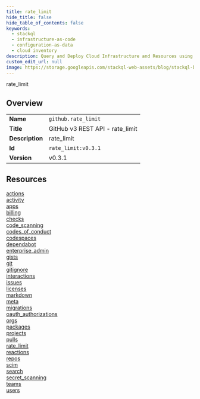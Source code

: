 ```yaml
---
title: rate_limit
hide_title: false
hide_table_of_contents: false
keywords:
  - stackql
  - infrastructure-as-code
  - configuration-as-data
  - cloud inventory
description: Query and Deploy Cloud Infrastructure and Resources using SQL
custom_edit_url: null
image: https://storage.googleapis.com/stackql-web-assets/blog/stackql-blog-post-featured-image.png
---
```

rate_limit  
    

## Overview
<table><tbody>
<tr><td><b>Name</b></td><td><code>github.rate_limit</code></td></tr>
<tr><td><b>Title</b></td><td>GitHub v3 REST API - rate_limit</td></tr>
<tr><td><b>Description</b></td><td>rate_limit</td></tr>
<tr><td><b>Id</b></td><td><code>rate_limit:v0.3.1</code></td></tr>
<tr><td><b>Version</b></td><td>v0.3.1</td></tr>
</tbody></table>

## Resources
<div class="row">
<div class="providerDocColumn">
<a href="/docs/providers/github/rate_limit/actions">actions</a><br />
<a href="/docs/providers/github/rate_limit/activity">activity</a><br />
<a href="/docs/providers/github/rate_limit/apps">apps</a><br />
<a href="/docs/providers/github/rate_limit/billing">billing</a><br />
<a href="/docs/providers/github/rate_limit/checks">checks</a><br />
<a href="/docs/providers/github/rate_limit/code_scanning">code_scanning</a><br />
<a href="/docs/providers/github/rate_limit/codes_of_conduct">codes_of_conduct</a><br />
<a href="/docs/providers/github/rate_limit/codespaces">codespaces</a><br />
<a href="/docs/providers/github/rate_limit/dependabot">dependabot</a><br />
<a href="/docs/providers/github/rate_limit/enterprise_admin">enterprise_admin</a><br />
<a href="/docs/providers/github/rate_limit/gists">gists</a><br />
<a href="/docs/providers/github/rate_limit/git">git</a><br />
<a href="/docs/providers/github/rate_limit/gitignore">gitignore</a><br />
<a href="/docs/providers/github/rate_limit/interactions">interactions</a><br />
<a href="/docs/providers/github/rate_limit/issues">issues</a><br />
<a href="/docs/providers/github/rate_limit/licenses">licenses</a><br />
</div>
<div class="providerDocColumn">
<a href="/docs/providers/github/rate_limit/markdown">markdown</a><br />
<a href="/docs/providers/github/rate_limit/meta">meta</a><br />
<a href="/docs/providers/github/rate_limit/migrations">migrations</a><br />
<a href="/docs/providers/github/rate_limit/oauth_authorizations">oauth_authorizations</a><br />
<a href="/docs/providers/github/rate_limit/orgs">orgs</a><br />
<a href="/docs/providers/github/rate_limit/packages">packages</a><br />
<a href="/docs/providers/github/rate_limit/projects">projects</a><br />
<a href="/docs/providers/github/rate_limit/pulls">pulls</a><br />
<a href="/docs/providers/github/rate_limit/rate_limit">rate_limit</a><br />
<a href="/docs/providers/github/rate_limit/reactions">reactions</a><br />
<a href="/docs/providers/github/rate_limit/repos">repos</a><br />
<a href="/docs/providers/github/rate_limit/scim">scim</a><br />
<a href="/docs/providers/github/rate_limit/search">search</a><br />
<a href="/docs/providers/github/rate_limit/secret_scanning">secret_scanning</a><br />
<a href="/docs/providers/github/rate_limit/teams">teams</a><br />
<a href="/docs/providers/github/rate_limit/users">users</a><br />
</div>
</div>
